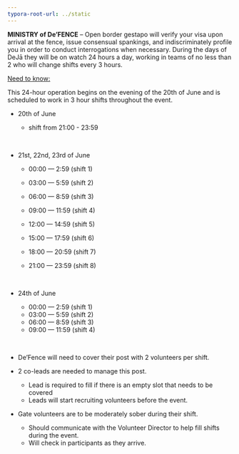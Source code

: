 ```yaml
---
typora-root-url: ../static
---
```


**MINISTRY of De’FENCE** –   Open border gestapo will verify your visa upon arrival at the fence,  issue consensual spankings, and indiscriminately profile you in order to conduct interrogations when necessary.  During the days of DeJā they will be on watch 24 hours a day, working in teams of no less than 2 who will change shifts every 3 hours.



<u>Need to know:</u>

This 24-hour operation begins on the evening of the 20th of June and is scheduled to work in 3 hour shifts throughout the event. 

- 20th of June  

  - shift from 21:00 - 23:59

    ​

- 21st, 22nd, 23rd of June

  - 00:00 — 2:59 (shift 1)

  - 03:00 — 5:59 (shift 2)

  - 06:00 — 8:59 (shift 3)

  - 09:00 — 11:59 (shift 4)

  - 12:00 — 14:59 (shift 5)

  - 15:00 — 17:59 (shift 6)

  - 18:00 — 20:59 (shift 7)

  - 21:00 — 23:59 (shift 8)

    ​

- 24th of June 

  - 00:00 — 2:59 (shift 1)
  - 03:00 — 5:59 (shift 2)
  - 06:00 — 8:59 (shift 3)
  - 09:00 — 11:59 (shift 4)

  ​


- De’Fence will need to cover their post with 2 volunteers per shift. 

- 2 co-leads are needed to manage this post.

  - Lead  is required to fill if there is an empty slot that needs to be covered
  - Leads will start recruiting volunteers before the event.	

- Gate volunteers are to be moderately sober during their shift.

  - Should communicate with the Volunteer Director to help fill shifts during the event. 
  - Will check in participants as they arrive. 

  ​



